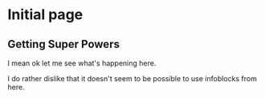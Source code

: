 # Initial page

## Getting Super Powers

I mean ok let me see what's happening here.

I do rather dislike that it doesn't seem to be possible to use infoblocks from here.

